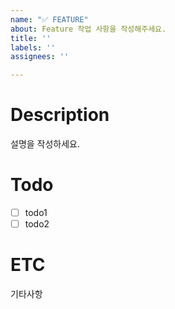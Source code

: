```yaml
---
name: "✅ FEATURE"
about: Feature 작업 사항을 작성해주세요.
title: ''
labels: ''
assignees: ''

---
```


# Description
설명을 작성하세요.

# Todo
- [ ] todo1
- [ ] todo2

# ETC
기타사항

